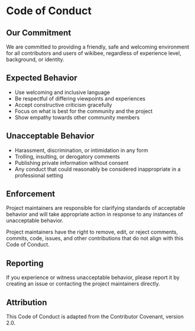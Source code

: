 # Code of Conduct

## Our Commitment

We are committed to providing a friendly, safe and welcoming environment for all contributors and users of wikibee, regardless of experience level, background, or identity.

## Expected Behavior

- Use welcoming and inclusive language
- Be respectful of differing viewpoints and experiences
- Accept constructive criticism gracefully
- Focus on what is best for the community and the project
- Show empathy towards other community members

## Unacceptable Behavior

- Harassment, discrimination, or intimidation in any form
- Trolling, insulting, or derogatory comments
- Publishing private information without consent
- Any conduct that could reasonably be considered inappropriate in a professional setting

## Enforcement

Project maintainers are responsible for clarifying standards of acceptable behavior and will take appropriate action in response to any instances of unacceptable behavior.

Project maintainers have the right to remove, edit, or reject comments, commits, code, issues, and other contributions that do not align with this Code of Conduct.

## Reporting

If you experience or witness unacceptable behavior, please report it by creating an issue or contacting the project maintainers directly.

## Attribution

This Code of Conduct is adapted from the Contributor Covenant, version 2.0.
